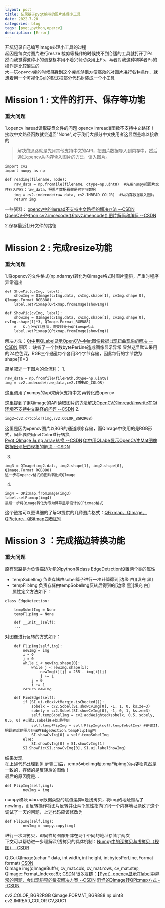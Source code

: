 ```yaml
---
layout: post
title: 记录基于pyqt编写的图片处理小工具
date: 2022-7-20
categories: blog
tags: [pyqt,python,opencv]
description: [Error]
---
```


开坑记录自己编写image处理小工具的过程  
起因是每次对图片进行resize 裁剪等操作的时候找不到合适的工具就打开了Ps  
然而我觉得这种小的调整根本用不着兴师动众用上Ps，再者对我这种初学者Ps的操作是比较陌生的  
大一玩opencv库的时候感受到这个库能够很方便高效的对图片进行各种操作，就想着用一个可视化Gui的形式把部分代码封装成一个小工具  

# Mission 1 : 文件的打开、保存等功能



### 重大问题
1.opencv imread读取硬盘文件的问题
opencv imread()函数不支持中文路径！ 接收中文路径函数就会返回"None",对于我们大部分中文使用者这显然是难以接收的
>解决的思路就是先用其他支持中文的API，把图片数据导入到内存中，然后通过opencv从内存读入图片的方法，读入图片。
```
import cv2
import numpy as np

def readimg(filename, mode):
	raw_data = np.fromfile(filename, dtype=np.uint8)  #先用numpy把图片文件存入内存：raw_data，把图片数据看做是纯字节数据
	img = cv2.imdecode(raw_data, cv2.IMREAD_COLOR)  #从内存数据读入图片
	return img
```
一些资料： 
[opencv中的imread不支持中文路径的解决办法 --CSDN](https://blog.csdn.net/WhoisPo/article/details/104511841/)   
[OpenCV-Python cv2.imdecode()和cv2.imencode() 图片解码和编码 --CSDN](https://blog.csdn.net/dcrmg/article/details/79155233)  

2.保存最近打开文件的路径

# Mission 2 : 完成resize功能

### 重大问题
1.将opencv的文件格式(np.ndarray)转化为Qimage格式时图片歪斜，严重时程序异常退出
```
def ShowPic(cvImg, label):
    showImg = QImage(cvImg.data, cvImg.shape[1], cvImg.shape[0], QImage.Format_RGB888)
    label.setPixmap(QPixmap.fromImage(showImg))
```

```
def ShowPic(cvImg, label):
    showImg = QImage(cvImg.data, cvImg.shape[1], cvImg.shape[0], cvImg.shape[1]*3, QImage.Format_RGB888)
    #   5.在PYQT5显示，需要转化为QPixmap格式
    label.setPixmap(QPixmap.fromImage(showImg))
```


解决方法：[Qt中用QLabel显示OpenCV中Mat图像数据出现扭曲现象的解决 --CSDN](https://blog.csdn.net/loveaborn/article/details/7680834)
原因：
缺省了一个参数bytePerLine造成图像显示异常
显然这里默认采用的24位色深，RGB三个通道每个各用3个字节存储，因此每行的字节数为shape[1]*3



简单叙述一下图片的全流程：
1.
```
raw_data = np.fromfile(filePath,dtype=np.uint8)
img = cv2.imdecode(raw_data,cv2.IMREAD_COLOR)
```
这里调用了numpy的api来确保支持中文
再转化成opencv

这里提到了用Qimage的API读取图片的方法[解决OpenCV的imread/imwrite在Qt环境不支持中文路径的问题 --CSDN](https://blog.csdn.net/libaineu2004/article/details/125350118)
2.
```
img2=cv2.cvtColor(img,cv2.COLOR_BGR2RGB)
```
这里是因为opencv图片以BGR的通道顺序存储，而QImage中使用的是RGB形式，因此要使用cvtColor进行转换  
[Pyqt QImage 与 np array 转换 --CSDN](https://blog.csdn.net/ccchen706/article/details/71425653)
[Qt中用QLabel显示OpenCV中Mat图像数据出现扭曲现象的解决 --CSDN](https://blog.csdn.net/loveaborn/article/details/7680834)

3.
```
img3 = QImage(img2.data, img2.shape[1], img2.shape[0], QImage.Format_RGB888)
这一步将opencv格式的图片转化成QImage
```
4.
```
img4 = QPixmap.fromImage(img3)
label.setPixmap(img4)
最后一步将Qimage转化为专为屏幕显示设计的QPixmap格式
```
这个链接可以更详细的了解Qt提供的几种图片格式：[QPixmap、QImage、QPicture、QBitmap四者区别](https://blog.csdn.net/luoyayun361/article/details/123366133)


# Mission 3 ：完成描边转换功能

### 重大问题
原有思路是为负责描边功能的python类class EdgeDetection设置两个类的属性  
- tempSobelImg 负责存储由sobel算子进行一次计算得到\[边缘 白\]\[填充 黑\]  
- tempFlipImg 负责存储由tempSobelImg反转后得到的\[边缘 黑\]\[填充 白\]  
属性定义方法如下：  
```
class EdgeDetection:

    tempSobelImg = None
    tempFlipImg = None

    def __init__(self):
    ...
```
对图像进行反转的方式如下：
```
    def FlipImg(self,img):
        newImg = img
        i = 0
        j = 0
        while i < newImg.shape[0]:
            while j < newImg.shape[1]:
                newImg[i][j] = 255 - img[i][j]
                j += 1
            j = 0
            i += 1
        return newImg
```

```
    def FindEdge(self):
        if (SI.ui.cBoxCvtMargin.isChecked()):
            sobelx = cv2.Sobel(SI.showCvImg[0], -1, 1, 0, ksize=3)
            sobely = cv2.Sobel(SI.showCvImg[0], -1, 0, 1, ksize=3)
            self.tempSobelImg = cv2.addWeighted(sobelx, 0.5, sobely, 0.5, 0) #步骤I.sobel算子处理得到
            self.tempFlipImg = self.FlipImg(self.tempSobelImg) #步骤II.把翻转后的图片存储在EdgeDection.tempFlipImg内
            SI.showCvImg[0] = self.tempSobelImg
        else:
            SI.showCvImg[0] = SI.showCvImg[1]
        SI.ShowPic(SI.showCvImg[0], SI.ui.labelShowImg)
```
结果发现  
在上述代码处理到\[II.步骤二\]后，tempSobelImg和tempFlipImg的内容物竟然是一致的，存储的是反转后的图像！  
最后的原因竟是...  
```
def FlipImg(self,img):
        newImg = img
```
numpy模块ndarray数据类型的赋值运算=是浅拷贝，将img的地址赋给了newImg，而反转操作将图片反转并让两个属性指向了同一个内存地址导致了这个调试了一天的问题，上述代码应该修改为  
```
def FlipImg(self,img):
        newImg = numpy.copy(img)
```
进行一次深拷贝，即同样的图像矩阵在两个不同的地址存储了两次  
下文可以帮助进一步理解深/浅拷贝的具体机制：[Numpy中的深拷贝与浅拷贝（视图） -CSDN](https://blog.csdn.net/xxq2002/article/details/123115663)  








QtGui.QImage(uchar * data, int width, int height, int bytesPerLine, Format format)
[CSDN](https://blog.csdn.net/lockhou/article/details/113407322?utm_medium=distribute.pc_relevant.none-task-blog-2~default~baidujs_title~default-0.pc_relevant_default&spm=1001.2101.3001.4242.1&utm_relevant_index=3)  
QImage img(qImageBuffer, cv_mat.cols, cv_mat.rows, cv_mat.step, QImage::Format_Indexed8);
[CSDN](https://bbs.csdn.net/topics/390918591?page=1)
很多友链：[【Pyqt】opencv显示在label中异常的问题，会出现斜歪的情况解决方案 --CSDN](https://blog.csdn.net/g944468183/article/details/124014785)
[奇怪的QImage转QPixmap方式 --CSDN](https://www.csdn.net/tags/Ntjagg2sNjIzNjEtYmxvZwO0O0OO0O0O.html)

cv2.COLOR_BGR2RGB
Qimage.FORMAT_BGR888
np.uint8
cv2.IMREAD_COLOR
CV_8UC1